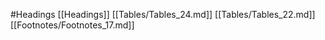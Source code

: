 #Headings 
 [[Headings]]
[[Tables/Tables_24.md]]
[[Tables/Tables_22.md]]
[[Footnotes/Footnotes_17.md]]